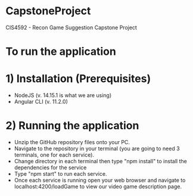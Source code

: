 # CapstoneProject
CIS4592 - Recon Game Suggestion Capstone Project


# To run the application
# 1) Installation (Prerequisites) 
  - NodeJS (v. 14.15.1 is what we are using)
  - Angular CLI (v. 11.2.0)
# 2) Running the application
  - Unzip the GitHub repository files onto your PC.
  - Navigate to the repository in your terminal (you are going to need 3 terminals, one for each service).
  - Change directory in each terminal then type "npm install" to install the dependencies for the service
  - Type "npm start" to run each service.
  - Once each service is running open your web browser and navigate to localhost:4200/loadGame to view our video game description page.
